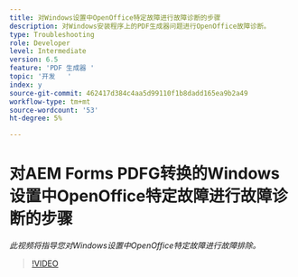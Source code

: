 ```yaml
---
title: 对Windows设置中OpenOffice特定故障进行故障诊断的步骤
description: 对Windows安装程序上的PDF生成器问题进行OpenOffice故障诊断。
type: Troubleshooting
role: Developer
level: Intermediate
version: 6.5
feature: 'PDF 生成器 '
topic: '开发   '
index: y
source-git-commit: 462417d384c4aa5d99110f1b8dadd165ea9b2a49
workflow-type: tm+mt
source-wordcount: '53'
ht-degree: 5%

---
```



# 对AEM Forms PDFG转换的Windows设置中OpenOffice特定故障进行故障诊断的步骤

*此视频将指导您对Windows设置中OpenOffice特定故障进行故障排除。*

>[!VIDEO](https://video.tv.adobe.com/v/335481?quality=9&learn=on)
